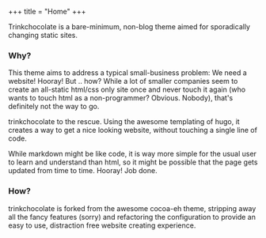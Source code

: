 +++
title = "Home"
+++

Trinkchocolate is a bare-minimum, non-blog theme aimed for sporadically changing static sites.

### Why?
This theme aims to address a typical small-business problem: We need a website! Hooray! But .. how? While a lot of smaller companies seem to create an all-static html/css only site once and never touch it again (who wants to touch html as a non-programmer? Obvious. Nobody), that's definitely not the way to go.

trinkchocolate to the rescue. Using the awesome templating of hugo, it creates a way to get a nice looking website, without touching a single line of code.

While markdown might be like code, it is way more simple for the usual user to learn and understand than html, so it might be possible that the page gets updated from time to time. Hooray! Job done.

### How?
trinkchocolate is forked from the awesome cocoa-eh theme, stripping away all the fancy features (sorry) and refactoring the configuration to provide an easy to use, distraction free website creating experience.